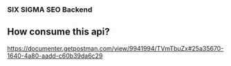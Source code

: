 ### SIX SIGMA SEO Backend 

## How consume this api?
https://documenter.getpostman.com/view/9941994/TVmTbuZx#25a35670-1640-4a80-aadd-c60b39da6c29